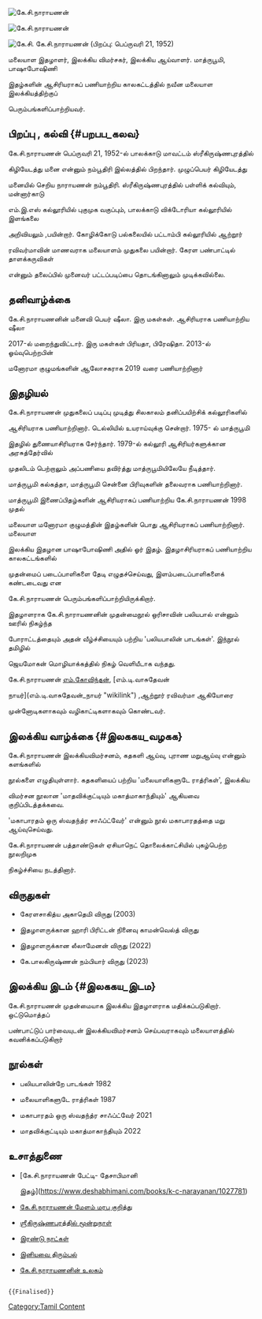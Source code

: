 ![கே.சி.நாராயணன்](Kc_286.png "கே.சி.நாராயணன்")
![கே.சி.நாராயணன்](KC_SINGLE768.jpg "கே.சி.நாராயணன்")
![கே.சி.](கே.சி.jpg "கே.சி.") கே.சி.நாராயணன் (பிறப்பு: பெப்ருவரி 21, 1952)
மலையாள இதழாளர், இலக்கிய விமர்சகர், இலக்கிய ஆய்வாளர். மாத்ருபூமி, பாஷாபோஷிணி
இதழ்களின் ஆசிரியராகப் பணியாற்றிய காலகட்டத்தில் நவீன மலையாள இலக்கியத்திற்குப்
பெரும்பங்களிப்பாற்றியவர்.

## பிறப்பு , கல்வி {#பறபப_கலவ}

கே.சி.நாராயணன் பெப்ருவரி 21, 1952-ல் பாலக்காடு மாவட்டம் ஸ்ரீகிருஷ்ணபுரத்தில்
கிழியேடத்து மனை என்னும் நம்பூதிரி இல்லத்தில் பிறந்தார். முழுப்பெயர் கிழியேடத்து
மனையில் செறிய நாராயணன் நம்பூதிரி. ஸ்ரீகிருஷ்ணபுரத்தில் பள்ளிக் கல்வியும், மன்னார்காடு
எம்.இ.எஸ் கல்லூரியில் புகுமுக வகுப்பும், பாலக்காடு விக்டோரியா கல்லூரியில் இளங்கலை
அறிவியலும் ,பயின்றார். கோழிக்கோடு பல்கலையில் பட்டாம்பி கல்லூரியில் ஆற்றூர்
ரவிவர்மாவின் மாணவராக மலையாளம் முதுகலை பயின்றார். கேரள பண்பாட்டில் தாளக்கருவிகள்
என்னும் தலைப்பில் முனைவர் பட்டப்படிப்பை தொடங்கினாலும் முடிக்கவில்லை.

## தனிவாழ்க்கை

கே.சி.நாராயணனின் மனைவி பெயர் ஷீலா. இரு மகள்கள். ஆசிரியராக பணியாற்றிய ஷீலா
2017-ல் மறைந்துவிட்டார். இரு மகள்கள் பிரியதா, பிரேஷிதா. 2013-ல் ஓய்வுபெற்றபின்
மனோரமா குழுமங்களின் ஆலோசகராக 2019 வரை பணியாற்றினார்

## இதழியல்

கே.சி.நாராயணன் முதுகலைப் படிப்பு முடித்து சிலகாலம் தனிப்பயிற்சிக் கல்லூரிகளில்
ஆசிரியராக பணியாற்றினார். டெல்லியில் உயராய்வுக்கு சென்றார். 1975- ல் மாத்ருபூமி
இதழில் துணையாசிரியராக சேர்ந்தார். 1979-ல் கல்லூரி ஆசிரியர்களுக்கான அரசுத்தேர்வில்
முதலிடம் பெற்றாலும் அப்பணியை தவிர்த்து மாத்ருபூமியிலேயே நீடித்தார்.

மாத்ருபூமி கல்கத்தா, மாத்ருபூமி சென்னை பிரிவுகளின் தலைவராக பணியாற்றினார்.
மாத்ருபூமி இணைப்பிதழ்களின் ஆசிரியராகப் பணியாற்றிய கே.சி.நாராயணன் 1998 முதல்
மலையாள மனோரமா குழுமத்தின் இதழ்களின் பொது ஆசிரியராகப் பணியாற்றினார். மலையாள
இலக்கிய இதழான பாஷாபோஷிணி அதில் ஓர் இதழ். இதழாசிரியராகப் பணியாற்றிய காலகட்டங்களில்
முதன்மைப் படைப்பாளிகளை தேடி எழுதச்செய்வது, இளம்படைப்பாளிகளைக் கண்டடைவது என
கே.சி.நாராயணன் பெரும்பங்களிப்பாற்றியிருக்கிறார்.

இதழாளராக கே.சி.நாராயணனின் முதன்மைநூல் ஒரிசாவின் பலியபால் என்னும் ஊரில் நிகழ்ந்த
போராட்டத்தையும் அதன் வீழ்ச்சியையும் பற்றிய 'பலியபாலின் பாடங்கள்'. இந்நூல் தமிழில்
ஜெயமோகன் மொழியாக்கத்தில் நிகழ் வெளியீடாக வந்தது.

கே.சி.நாராயணன் [எம்.கோவிந்தன்](எம்.கோவிந்தன் "wikilink"), [எம்.டி.வாசுதேவன்
நாயர்](எம்.டி.வாசுதேவன்_நாயர் "wikilink") ,ஆற்றூர் ரவிவர்மா ஆகியோரை
முன்னோடிகளாகவும் வழிகாட்டிகளாகவும் கொண்டவர்.

## இலக்கிய வாழ்க்கை {#இலககய_வழகக}

கே.சி.நாராயணன் இலக்கியவிமர்சனம், கதகளி ஆய்வு, புராண மறுஆய்வு என்னும் களங்களில்
நூல்களை எழுதியுள்ளார். கதகளியைப் பற்றிய \'மலையாளிகளுடே ராத்ரிகள்\', இலக்கிய
விமர்சன நூலான \'மாதவிக்குட்டியும் மகாத்மாகாந்தியும்\' ஆகியவை குறிப்பிடத்தக்கவை.
\'மகாபாரதம் ஒரு ஸ்வதந்த்ர சாஃப்ட்வேர்\' என்னும் நூல் மகாபாரதத்தை மறு ஆய்வுசெய்வது.
கே.சி.நாராயணன் பத்தாண்டுகள் ஏசியாநெட் தொலைக்காட்சியில் புகழ்பெற்ற நூலறிமுக
நிகழ்ச்சியை நடத்தினார்.

## விருதுகள்

-   கேரளசாகித்ய அகாதெமி விருது (2003)
-   இதழாளருக்கான ஹாரி பிரிட்டன் நினைவு காமன்வெல்த் விருது
-   இதழாளருக்கான லீலாமேனன் விருது (2022)
-   கே.பாலகிருஷ்ணன் நம்பியார் விருது (2023)

## இலக்கிய இடம் {#இலககய_இடம}

கே.சி.நாராயணன் முதன்மையாக இலக்கிய இதழாளராக மதிக்கப்படுகிறார். ஒட்டுமொத்தப்
பண்பாட்டுப் பார்வையுடன் இலக்கியவிமர்சனம் செய்பவராகவும் மலையாளத்தில் கவனிக்கப்படுகிறார்

## நூல்கள்

-   பலியபாலின்றே பாடங்கள் 1982
-   மலையாளிகளுடே ராத்ரிகள் 1987
-   மகாபாரதம் ஒரு ஸ்வதந்த்ர சாஃப்ட்வேர் 2021
-   மாதவிக்குட்டியும் மகாத்மாகாந்தியும் 2022

## உசாத்துணை

-   [கே.சி.நாராயணன் பேட்டி- தேசாபிமானி
    இதழ்](https://www.deshabhimani.com/books/k-c-narayanan/1027781)
-   [கே.சி.நாராயணன் மேளம் மரபு குறித்து](https://youtu.be/JUhLribCO9I)
-   [ஶ்ரீகிருஷ்ணபுரத்தில் மூன்றுநாள்](https://www.jeyamohan.in/183256/)
-   [இரண்டு நாட்கள்](https://www.jeyamohan.in/175287/)
-   [இனியவை திரும்பல்](https://www.jeyamohan.in/86268/)
-   [கே.சி.நாராயணனின் உலகம்](https://www.jeyamohan.in/?p=183580)

```{=mediawiki}
{{Finalised}}
```
[Category:Tamil Content](Category:Tamil_Content "wikilink")
